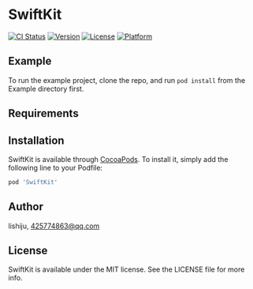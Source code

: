 # SwiftKit

[![CI Status](https://img.shields.io/travis/lishiju/SwiftKit.svg?style=flat)](https://travis-ci.org/lishiju/SwiftKit)
[![Version](https://img.shields.io/cocoapods/v/SwiftKit.svg?style=flat)](https://cocoapods.org/pods/SwiftKit)
[![License](https://img.shields.io/cocoapods/l/SwiftKit.svg?style=flat)](https://cocoapods.org/pods/SwiftKit)
[![Platform](https://img.shields.io/cocoapods/p/SwiftKit.svg?style=flat)](https://cocoapods.org/pods/SwiftKit)

## Example

To run the example project, clone the repo, and run `pod install` from the Example directory first.

## Requirements

## Installation

SwiftKit is available through [CocoaPods](https://cocoapods.org). To install
it, simply add the following line to your Podfile:

```ruby
pod 'SwiftKit'
```

## Author

lishiju, 425774863@qq.com

## License

SwiftKit is available under the MIT license. See the LICENSE file for more info.
